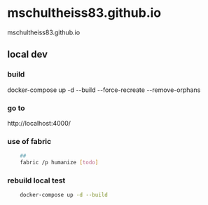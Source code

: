 # mschultheiss83.github.io
mschultheiss83.github.io

## local dev
### build
  docker-compose up -d --build --force-recreate --remove-orphans
### go to
  http://localhost:4000/
  
### use of fabric
    
```bash
    ## 
    fabric /p humanize [todo]
```

### rebuild local test
```bash
    docker-compose up -d --build
```
